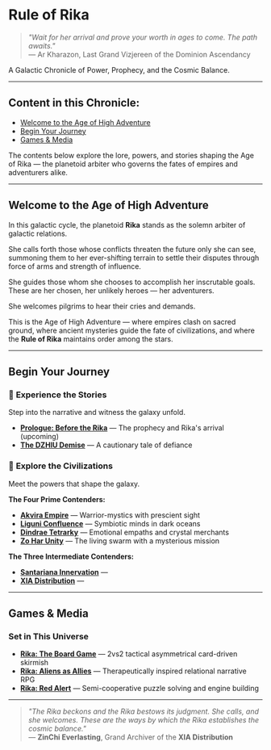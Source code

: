 # Rule of Rika

> *"Wait for her arrival and prove your worth in ages to come. The path awaits."*  
> — Ar Kharazon, Last Grand Vizjereen of the Dominion Ascendancy

A Galactic Chronicle of Power, Prophecy, and the Cosmic Balance.

---

## Content in this Chronicle:

- [Welcome to the Age of High Adventure](#welcome-to-the-age-of-high-adventure)
- [Begin Your Journey](#begin-your-journey)
- [Games & Media](#games--media)

The contents below explore the lore, powers, and stories shaping the Age of Rika — the planetoid arbiter who governs the fates of empires and adventurers alike.

---

## Welcome to the Age of High Adventure

In this galactic cycle, the planetoid **Rika** stands as the solemn arbiter of galactic relations.  

She calls forth those whose conflicts threaten the future only she can see, summoning them to her ever-shifting terrain to settle their disputes through force of arms and strength of influence.  

She guides those whom she chooses to accomplish her inscrutable goals. These are her chosen, her unlikely heroes — her adventurers.  

She welcomes pilgrims to hear their cries and demands.  

This is the Age of High Adventure — where empires clash on sacred ground, where ancient mysteries guide the fate of civilizations, and where the **Rule of Rika** maintains order among the stars.

---

## Begin Your Journey

### 📖 **Experience the Stories**
Step into the narrative and witness the galaxy unfold.

- [**Prologue: Before the Rika**](fiction/00-prologue.md) — The prophecy and Rika's arrival (upcoming)
- [**The DZHIU Demise**](fiction/01-the-dzhiu-demise.md) — A cautionary tale of defiance

### 🌌 **Explore the Civilizations**
Meet the powers that shape the galaxy.

**The Four Prime Contenders:**
- [**Akvira Empire**](factions/akvira/akvira.md) — Warrior-mystics with prescient sight  
- [**Liguni Confluence**](factions/liguni/liguni-confluence.md) — Symbiotic minds in dark oceans  
- [**Dindrae Tetrarky**](factions/dindrae/dindrae-tetrarky.md) — Emotional empaths and crystal merchants  
- [**Zo Har Unity**](factions/zohar/zo-har.md) — The living swarm with a mysterious mission  

**The Three Intermediate Contenders:**
- [**Santariana Innervation**](factions/santariana/santariana.md) —  
- [**XIA Distribution**](factions/xia/xia-distribution.md) —  

---

## Games & Media

### Set in This Universe
- [**Rika: The Board Game**](rika-board-game.md) — 2vs2 tactical asymmetrical card-driven skirmish  
- [**Rika: Aliens as Allies**](rika-rpg.md) — Therapeutically inspired relational narrative RPG  
- [**Rika: Red Alert**](rika-red-alert.md) — Semi-cooperative puzzle solving and engine building  

---

> *"The Rika beckons and the Rika bestows its judgment. She calls, and she welcomes. These are the ways by which the Rika establishes the cosmic balance."*  
> — **ZinChi Everlasting**, Grand Archiver of the **XIA Distribution**